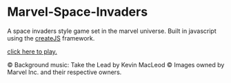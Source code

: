 Marvel-Space-Invaders
=====================

A space invaders style game set in the marvel universe.
Built in javascript using the [createJS](http://www.createjs.com) framework.

[click here to play.](http://bartbarto.github.io/Marvel-Space-Invaders)


© Background music: Take the Lead by Kevin MacLeod 
© Images owned by Marvel Inc. and their respective owners.
